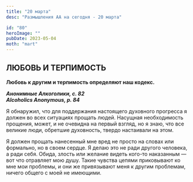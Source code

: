 ```yaml
---
title: "20 марта"
desc: "Размышления АА на сегодня - 20 марта"

id: "80"
heroImage: ""
pubDate: 2023-05-04
moth: "mart"
---
```


## ЛЮБОВЬ И ТЕРПИМОСТЬ

**Любовь к другим и терпимость определяют наш кодекс.**

**_Анонимные Алкоголики, с. 82  
Alcoholics Anonymous, p. 84_**

Я обнаружил, что для поддержания настоящего духовного прогресса я должен во
всех ситуациях прощать людей. Насущная необходимость прощения, может, и не
очевидна на первый взгляд, но я знаю, что все великие люди, обретшие
духовность, твердо настаивали на этом.

Я должен прощать нанесенный мне вред не просто на словах или формально, но в
своем сердце. Я делаю это не ради другого человека, а ради себя. Обида, злость
или желание видеть кого-то наказанным — вот что отравляет мою душу. Такие
чувства цепями приковывают ко мне мои проблемы, и они же привязывают меня к
другим проблемам, ничего общего с моей не имеющими.
